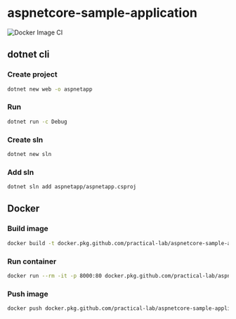 # aspnetcore-sample-application

![Docker Image CI](https://github.com/practical-lab/aspnetcore-sample-application/workflows/Docker%20Image%20CI/badge.svg)

## dotnet cli

### Create project

```bash
dotnet new web -o aspnetapp
```

### Run

```bash
dotnet run -c Debug
```

### Create sln

```bash
dotnet new sln
```

### Add sln

```bash
dotnet sln add aspnetapp/aspnetapp.csproj
```

## Docker

### Build image

```bash
docker build -t docker.pkg.github.com/practical-lab/aspnetcore-sample-application/web-application:0.1 .
```

### Run container

```bash
docker run --rm -it -p 8000:80 docker.pkg.github.com/practical-lab/aspnetcore-sample-application/web-application:0.1
```

### Push image

```bash
docker push docker.pkg.github.com/practical-lab/aspnetcore-sample-application/web-application:0.1
```
